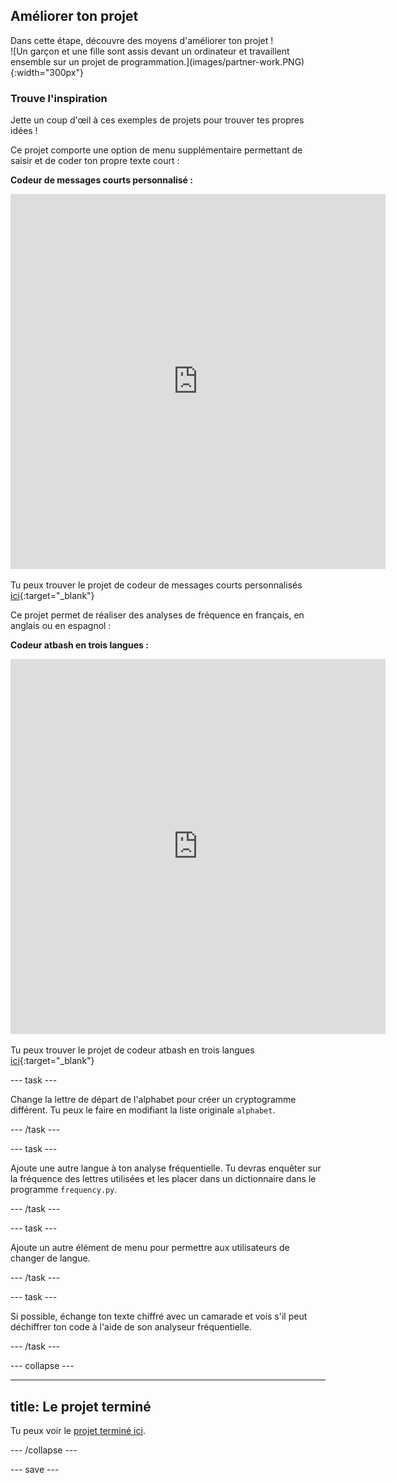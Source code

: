 ## Améliorer ton projet

<div style="display: flex; flex-wrap: wrap">
<div style="flex-basis: 200px; flex-grow: 1; margin-right: 15px;">
Dans cette étape, découvre des moyens d'améliorer ton projet !

</div>
<div>
![Un garçon et une fille sont assis devant un ordinateur et travaillent ensemble sur un projet de programmation.](images/partner-work.PNG){:width="300px"}
</div>
</div>

### Trouve l'inspiration
Jette un coup d'œil à ces exemples de projets pour trouver tes propres idées !

Ce projet comporte une option de menu supplémentaire permettant de saisir et de coder ton propre texte court :

**Codeur de messages courts personnalisé :**
<iframe src="https://editor.raspberrypi.org/fr-FR/embed/viewer/short-message-encoder" width="600" height="600" frameborder="0" marginwidth="0" marginheight="0" allowfullscreen>
</iframe>

Tu peux trouver le projet de codeur de messages courts personnalisés [ici](https://editor.raspberrypi.org/fr-FR/projects/short-message-encoder){:target="_blank"}

Ce projet permet de réaliser des analyses de fréquence en français, en anglais ou en espagnol :

**Codeur atbash en trois langues :**
<iframe src="https://editor.raspberrypi.org/fr-FR/embed/viewer/three-language-encoder" width="600" height="600" frameborder="0" marginwidth="0" marginheight="0" allowfullscreen>
</iframe>

Tu peux trouver le projet de codeur atbash en trois langues [ici](https://editor.raspberrypi.org/fr-FR/projects/three-language-encoder){:target="_blank"}

--- task ---

Change la lettre de départ de l'alphabet pour créer un cryptogramme différent. Tu peux le faire en modifiant la liste originale `alphabet`.

--- /task ---

--- task ---

Ajoute une autre langue à ton analyse fréquentielle. Tu devras enquêter sur la fréquence des lettres utilisées et les placer dans un dictionnaire dans le programme `frequency.py`.

--- /task ---

--- task ---

Ajoute un autre élément de menu pour permettre aux utilisateurs de changer de langue.

--- /task ---

--- task ---

Si possible, échange ton texte chiffré avec un camarade et vois s'il peut déchiffrer ton code à l'aide de son analyseur fréquentielle.

--- /task ---

--- collapse ---

---
title: Le projet terminé
---

Tu peux voir le [projet terminé ici](https://editor.raspberrypi.org/fr-FR/projects/codebreaker-project-example).

--- /collapse ---

--- save ---
